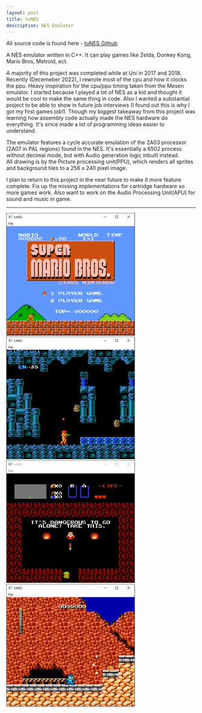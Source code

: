 ```yaml
---
layout: post
title: tuNES
description: NES Emulator
---
```


All source code is found here - [tuNES Github](https://github.com/domlawlor/tuNES)

A NES emulator written in C++. It can play games like Zelda, Donkey Kong, Mario Bros, Metroid, ect.

A majority of this project was completed while at Uni in 2017 and 2018. Recently (Decemeber 2022), I rewrote most of the cpu and how it clocks the ppu. 
Heavy inspiration for the cpu/ppu timing taken from the Mesen emulator.
I started because I played a lot of NES as a kid and thought it would be cool to make the same thing in code.
Also I wanted a substantial project to be able to show in future job interviews (I found out this is why I got my first games job!).
Though my biggest takeaway from this project was learning how assembly code actually made the NES hardware do everything. It's since made a lot of programming ideas easier to understand.

The emulator features a cycle accurate emulation of the 2A03 processor (2A07 in PAL regions) found in the NES. It's essentially a 6502 process without decimal mode, but with Audio generation logic inbuilt instead.   
All drawing is by the Picture processing unit(PPU), which renders all sprites and background tiles to a 256 x 240 pixel image.

I plan to return to this project in the near future to make it more feature complete. Fix up the missing implementations for cartridge hardware so more games work. Also want to work on the Audio Processing Unit(APU) for sound and music in game.


---
![Mario](/assets/images/tuNES/marioBros.png)
![Metroid](/assets/images/tuNES/metroid.png)
![Zelda](/assets/images/tuNES/zelda.png)
![Megaman](/assets/images/tuNES/megaman.png)
